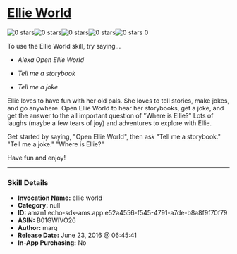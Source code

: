# [Ellie World](http://alexa.amazon.com/#skills/amzn1.echo-sdk-ams.app.e52a4556-f545-4791-a7de-b8a8f9f70f79)
![0 stars](../../images/ic_star_border_black_18dp_1x.png)![0 stars](../../images/ic_star_border_black_18dp_1x.png)![0 stars](../../images/ic_star_border_black_18dp_1x.png)![0 stars](../../images/ic_star_border_black_18dp_1x.png)![0 stars](../../images/ic_star_border_black_18dp_1x.png) 0

To use the Ellie World skill, try saying...

* *Alexa Open Ellie World*

* *Tell me a storybook*

* *Tell me a joke*

Ellie loves to have fun with her old pals. She loves to tell stories, make jokes, and go anywhere. Open Ellie World to hear her storybooks, get a joke, and get the answer to the all important question of "Where is Ellie?" Lots of laughs (maybe a few tears of joy) and adventures to explore with Ellie. 

Get started by saying, "Open Ellie World", then ask
"Tell me a storybook."
"Tell me a joke."
"Where is Ellie?" 

Have fun and enjoy!

***

### Skill Details

* **Invocation Name:** ellie world
* **Category:** null
* **ID:** amzn1.echo-sdk-ams.app.e52a4556-f545-4791-a7de-b8a8f9f70f79
* **ASIN:** B01GWIVO26
* **Author:** marq
* **Release Date:** June 23, 2016 @ 06:45:41
* **In-App Purchasing:** No
